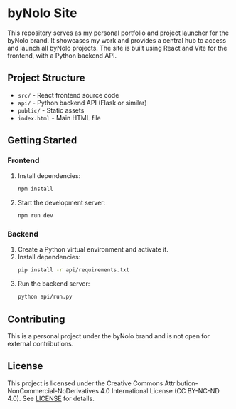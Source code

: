 

# byNolo Site

This repository serves as my personal portfolio and project launcher for the byNolo brand. It showcases my work and provides a central hub to access and launch all byNolo projects. The site is built using React and Vite for the frontend, with a Python backend API.

## Project Structure

- `src/` - React frontend source code
- `api/` - Python backend API (Flask or similar)
- `public/` - Static assets
- `index.html` - Main HTML file

## Getting Started


### Frontend
1. Install dependencies:
   ```bash
   npm install
   ```
2. Start the development server:
   ```bash
   npm run dev
   ```


### Backend
1. Create a Python virtual environment and activate it.
2. Install dependencies:
   ```bash
   pip install -r api/requirements.txt
   ```
3. Run the backend server:
   ```bash
   python api/run.py
   ```

## Contributing
This is a personal project under the byNolo brand and is not open for external contributions.

## License
This project is licensed under the Creative Commons Attribution-NonCommercial-NoDerivatives 4.0 International License (CC BY-NC-ND 4.0). See [LICENSE](LICENSE) for details.
